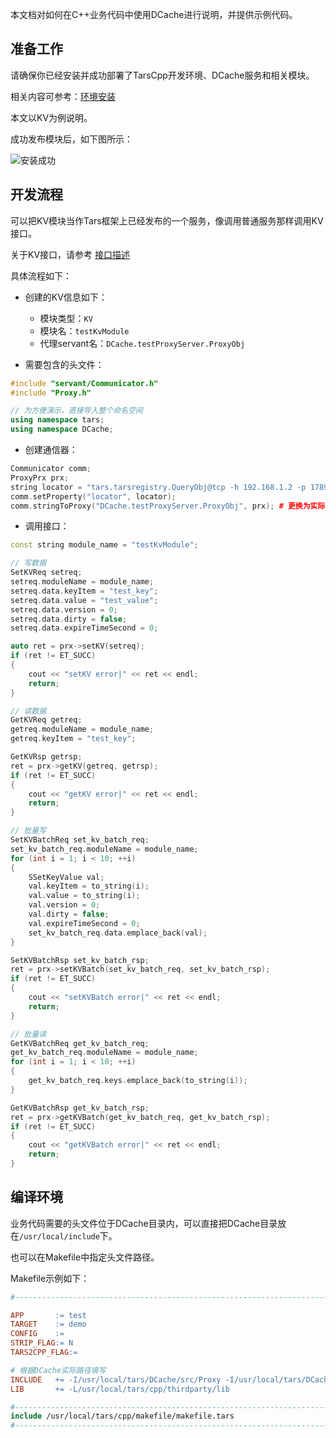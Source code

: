 本文档对如何在C++业务代码中使用DCache进行说明，并提供示例代码。

## 准备工作
请确保你已经安装并成功部署了TarsCpp开发环境、DCache服务和相关模块。

相关内容可参考：[环境安装](install.md)

本文以KV为例说明。

成功发布模块后，如下图所示：

![安装成功](images/install_kv_succ.png)

## 开发流程
可以把KV模块当作Tars框架上已经发布的一个服务，像调用普通服务那样调用KV接口。

关于KV接口，请参考 [接口描述](proxy_api_guide.md)

具体流程如下：

- 创建的KV信息如下：
    - 模块类型：`KV`
    - 模块名：`testKvModule`
    - 代理servant名：`DCache.testProxyServer.ProxyObj`

- 需要包含的头文件：

```cpp
#include "servant/Communicator.h"
#include "Proxy.h"

// 为方便演示，直接导入整个命名空间
using namespace tars;
using namespace DCache;
```

- 创建通信器：

```cpp
Communicator comm;
ProxyPrx prx;
string locator = "tars.tarsregistry.QueryObj@tcp -h 192.168.1.2 -p 17890"; # 更换为实际地址
comm.setProperty("locator", locator);
comm.stringToProxy("DCache.testProxyServer.ProxyObj", prx); # 更换为实际的proxy servant
```

- 调用接口：

```cpp
const string module_name = "testKvModule";

// 写数据
SetKVReq setreq;
setreq.moduleName = module_name;
setreq.data.keyItem = "test_key";
setreq.data.value = "test_value";
setreq.data.version = 0;
setreq.data.dirty = false;
setreq.data.expireTimeSecond = 0;

auto ret = prx->setKV(setreq);
if (ret != ET_SUCC)
{
    cout << "setKV error|" << ret << endl;
    return;
}

// 读数据
GetKVReq getreq;
getreq.moduleName = module_name;
getreq.keyItem = "test_key";

GetKVRsp getrsp;
ret = prx->getKV(getreq, getrsp);
if (ret != ET_SUCC)
{
    cout << "getKV error|" << ret << endl;
    return;
}

// 批量写
SetKVBatchReq set_kv_batch_req;
set_kv_batch_req.moduleName = module_name;
for (int i = 1; i < 10; ++i)
{
    SSetKeyValue val;
    val.keyItem = to_string(i);
    val.value = to_string(i);
    val.version = 0;
    val.dirty = false;
    val.expireTimeSecond = 0;
    set_kv_batch_req.data.emplace_back(val);
}

SetKVBatchRsp set_kv_batch_rsp;
ret = prx->setKVBatch(set_kv_batch_req, set_kv_batch_rsp);
if (ret != ET_SUCC)
{
    cout << "setKVBatch error|" << ret << endl;
    return;
}

// 批量读
GetKVBatchReq get_kv_batch_req;
get_kv_batch_req.moduleName = module_name;
for (int i = 1; i < 10; ++i)
{
    get_kv_batch_req.keys.emplace_back(to_string(i));
}

GetKVBatchRsp get_kv_batch_rsp;
ret = prx->getKVBatch(get_kv_batch_req, get_kv_batch_rsp);
if (ret != ET_SUCC)
{
    cout << "getKVBatch error|" << ret << endl;
    return;
}
```

## 编译环境
业务代码需要的头文件位于DCache目录内，可以直接把DCache目录放在`/usr/local/include`下。

也可以在Makefile中指定头文件路径。

Makefile示例如下：

```makefile
#-----------------------------------------------------------------------

APP       := test
TARGET    := demo
CONFIG    := 
STRIP_FLAG:= N
TARS2CPP_FLAG:= 

# 根据DCache实际路径填写
INCLUDE   += -I/usr/local/tars/DCache/src/Proxy -I/usr/local/tars/DCache/src/TarsComm
LIB       += -L/usr/local/tars/cpp/thirdparty/lib

#-----------------------------------------------------------------------
include /usr/local/tars/cpp/makefile/makefile.tars
#-----------------------------------------------------------------------
```
